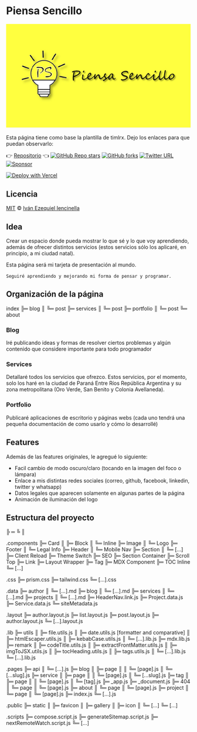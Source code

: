 # Piensa Sencillo

![blog-banner](/public/static/images/logotipo.jpeg)

Esta página tiene como base la plantilla de timlrx. Dejo los enlaces para que puedan observarlo:

:point_right: [Repositorio](https://tailwind-nextjs-starter-blog.vercel.app/) :point_left:
[![GitHub Repo stars](https://img.shields.io/github/stars/timlrx/tailwind-nextjs-starter-blog?style=social)](https://GitHub.com/timlrx/tailwind-nextjs-starter-blog/stargazers/)
[![GitHub forks](https://img.shields.io/github/forks/timlrx/tailwind-nextjs-starter-blog?style=social)](https://GitHub.com/timlrx/tailwind-nextjs-starter-blog/network/)
[![Twitter URL](https://img.shields.io/twitter/url?style=social&url=https%3A%2F%2Ftwitter.com%2Ftimlrxx)](https://twitter.com/timlrxx)
[![Sponsor](https://img.shields.io/static/v1?label=Sponsor&message=%E2%9D%A4&logo=GitHub&link=https://github.com/sponsors/timlrx)](https://github.com/sponsors/timlrx)

[![Deploy with Vercel](https://vercel.com/button)](https://vercel.com/new/git/external?repository-url=https://github.com/timlrx/tailwind-nextjs-starter-blog)

## Licencia

[MIT](https://github.com/iiencinella/blog-piensaSencillo/blob/master/LICENSE) © [Iván Ezequiel Iencinella](https://www.piensasencillo.com.ar)

## Idea

Crear un espacio donde pueda mostrar lo que sé y lo que voy aprendiendo, además de ofrecer distintos servicios (estos servicios sólo los aplicaré, en principio, a mi ciudad natal).

Esta página será mi tarjeta de presentación al mundo.

```text
Seguiré aprendiendo y mejorando mi forma de pensar y programar.
```

## Organización de la página

index
╠═ blog
║ ╚═ post
╠═ services
║ ╚═ post
╠═ portfolio
║ ╚═ post
╚═ about

### Blog

Iré publicando ideas y formas de resolver ciertos problemas y algún contenido que considere importante para todo programador

### Services

Detallaré todos los servicios que ofrezco. Estos servicios, por el momento, solo los haré en la ciudad de Paraná Entre Ríos República Argentina y su zona metropolitana (Oro Verde, San Benito y Colonia Avellaneda).

### Portfolio

Publicaré aplicaciones de escritorio y páginas webs (cada uno tendrá una pequeña documentación de como usarlo y cómo lo desarrollé)

## Features

Además de las features originales, le agregué lo siguiente:

- Facil cambio de modo oscuro/claro (tocando en la imagen del foco o lámpara)
- Enlace a mis distintas redes sociales (correo, github, facebook, linkedin, twitter y whatsapp)
- Datos legales que aparecen solamente en algunas partes de la página
- Animación de iluminación del logo

## Estructura del proyecto

╠ ═ ╚ ║

.components
╠═ Card
║  ╠═ Block
║  ╚═ Inline
╠═ Image
║  ╚═ Logo
╠═ Footer
║  ╚═ Legal Info
╠═ Header
║  ╚═ Mobile Nav
╠═ Section
║  ╚═ [...]
╠═ Client Reload
╠═ Theme Switch
╠═ SEO
╠═ Section Container
╠═ Scroll Top
╠═ Link
╠═ Layout Wrapper
╠═ Tag
╠═ MDX Component
╠═ TOC Inline
╚═ [...]

.css
╠═ prism.css
╠═ tailwind.css
╚═ [...].css

.data
╠═ author
║  ╚═ [...].md
╠═ blog
║  ╚═ [...].md
╠═ services
║  ╚═ [...].md
╠═ projects
║  ╚═ [...].md
╠═ HeaderNav.link.js
╠═ Project.data.js
╠═ Service.data.js
╚═ siteMetadata.js

.layout
╠═ author.layout.js
╠═ list.layout.js
╠═ post.layout.js
╠═ author.layout.js
╚═ [...].layout.js

.lib
╠═ utils
║  ╠═ file.utils.js
║  ╠═ date.utils.js [formatter and comparative]
║  ╠═ htmlEscaper.utils.js
║  ╠═ kebabCase.utils.js
║  ╚═ [...].lib.js
╠═ mdx.lib.js
╠═ remark
║  ╠═ codeTitle.utils.js
║  ╠═ extractFrontMatter.utils.js
║  ╠═ imgToJSX.utils.js
║  ╠═ tocHeading.utils.js
║  ╠═ tags.utils.js
║  ╚═ [...].lib.js
╚═ [...].lib.js

.pages
╠═ api
║  ╚═ [...].js
╠═ blog
║  ╠═ page
║  ║  ╚═ [page].js
║  ╚═ [...slug].js
╠═ service
║  ╠═ page
║  ║  ╚═ [page].js
║  ╚═ [...slug].js
╠═ tag
║  ╠═ page
║  ║  ╚═ [page].js
║  ╚═ [tag].js
╠═ _app.js
╠═ _document.js
╠═ 404
║  ╚═ page
║     ╚═ [page].js
╠═ about
║  ╚═ page
║     ╚═ [page].js
╠═ project
║  ╚═ page
║     ╚═ [page].js
╠═ index.js
╚═ [...].js

.public
╠═ static
║  ╠═ favicon
║  ╠═ gallery
║  ╠═ icon
║  ╚═ [...]
╚═ [...]

.scripts
╠═ compose.script.js
╠═ generateSitemap.script.js
╠═ nextRemoteWatch.script.js
╚═ [...]
